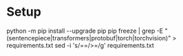 
# Setup
python -m pip install --upgrade pip
pip freeze | grep -E "(sentencepiece|transformers|protobuf|torch|torchvision)" > requirements.txt
sed -i 's/==/>=/g' requirements.txt
